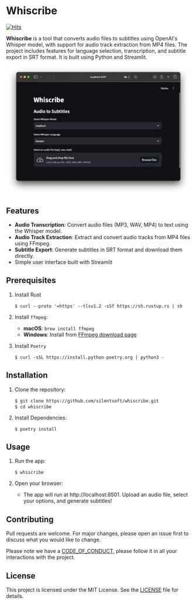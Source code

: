# Whiscribe

[![Hits](https://hits.sh/github.com/silentsoft/whiscribe.svg?style=flat-square)](https://hits.sh/github.com/silentsoft/whiscribe/)

**Whiscribe** is a tool that converts audio files to subtitles using OpenAI's Whisper model, with support for audio track extraction from MP4 files. The project includes features for language selection, transcription, and subtitle export in SRT format. It is built using Python and Streamlit.

![Whiscribe](.document/app.png)

## Features

- **Audio Transcription**: Convert audio files (MP3, WAV, MP4) to text using the Whisper model.
- **Audio Track Extraction**: Extract and convert audio tracks from MP4 files using FFmpeg.
- **Subtitle Export**: Generate subtitles in SRT format and download them directly.
- Simple user interface built with Streamlit

## Prerequisites

1. Install Rust
   ```shell
   $ curl --proto '=https' --tlsv1.2 -sSf https://sh.rustup.rs | sh
   ```

2. Install `ffmpeg`:
   - **macOS**: `brew install ffmpeg`
   - **Windows**: Install from [FFmpeg download page](https://ffmpeg.org/download.html)

3. Install `Poetry`
   ```shell
   $ curl -sSL https://install.python-poetry.org | python3 -
   ```

## Installation

1. Clone the repository:
   ```shell
   $ git clone https://github.com/silentsoft/whiscribe.git
   $ cd whiscribe
   ```

2. Install Dependencies:
   ```shell
   $ poetry install
   ```

## Usage

1. Run the app:
   ```shell
   $ whiscribe
   ```

2. Open your browser:
    - The app will run at http://localhost:8501. Upload an audio file, select your options, and generate subtitles!

## Contributing
Pull requests are welcome. For major changes, please open an issue first to discuss what you would like to change.

Please note we have a [CODE_OF_CONDUCT](https://github.com/silentsoft/whiscribe/blob/main/CODE_OF_CONDUCT.md), please follow it in all your interactions with the project.

## License
This project is licensed under the MIT License. See the [LICENSE](https://github.com/silentsoft/whiscribe/blob/main/LICENSE.txt) file for details.
